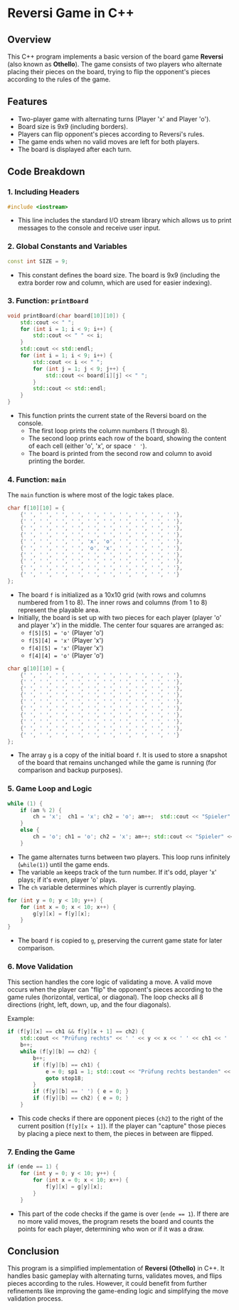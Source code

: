 # Reversi Game in C++

## Overview
This C++ program implements a basic version of the board game **Reversi** (also known as **Othello**). The game consists of two players who alternate placing their pieces on the board, trying to flip the opponent's pieces according to the rules of the game.

## Features
- Two-player game with alternating turns (Player 'x' and Player 'o').
- Board size is 9x9 (including borders).
- Players can flip opponent's pieces according to Reversi's rules.
- The game ends when no valid moves are left for both players.
- The board is displayed after each turn.

## Code Breakdown

### 1. **Including Headers**

```cpp
#include <iostream>
```

- This line includes the standard I/O stream library which allows us to print messages to the console and receive user input.

### 2. **Global Constants and Variables**

```cpp
const int SIZE = 9;
```

- This constant defines the board size. The board is 9x9 (including the extra border row and column, which are used for easier indexing).

### 3. **Function: `printBoard`**

```cpp
void printBoard(char board[10][10]) {
    std::cout << " "; 
    for (int i = 1; i < 9; i++) { 
        std::cout << " " << i; 
    } 
    std::cout << std::endl;
    for (int i = 1; i < 9; i++) {
        std::cout << i << " ";
        for (int j = 1; j < 9; j++) {
            std::cout << board[i][j] << " ";
        }
        std::cout << std::endl;
    }
}
```

- This function prints the current state of the Reversi board on the console.
    - The first loop prints the column numbers (1 through 8).
    - The second loop prints each row of the board, showing the content of each cell (either 'o', 'x', or space `' '`).
    - The board is printed from the second row and column to avoid printing the border.

### 4. **Function: `main`**

The `main` function is where most of the logic takes place.

```cpp
char f[10][10] = {
    {' ', ' ', ' ', ' ', ' ', ' ', ' ', ' ', ' ', ' '},
    {' ', ' ', ' ', ' ', ' ', ' ', ' ', ' ', ' ', ' '},
    {' ', ' ', ' ', ' ', ' ', ' ', ' ', ' ', ' ', ' '},
    {' ', ' ', ' ', ' ', ' ', ' ', ' ', ' ', ' ', ' '},
    {' ', ' ', ' ', ' ', 'x', 'o', ' ', ' ', ' ', ' '},
    {' ', ' ', ' ', ' ', 'o', 'x', ' ', ' ', ' ', ' '},
    {' ', ' ', ' ', ' ', ' ', ' ', ' ', ' ', ' ', ' '},
    {' ', ' ', ' ', ' ', ' ', ' ', ' ', ' ', ' ', ' '},
    {' ', ' ', ' ', ' ', ' ', ' ', ' ', ' ', ' ', ' '},
    {' ', ' ', ' ', ' ', ' ', ' ', ' ', ' ', ' ', ' '}
};
```

- The board `f` is initialized as a 10x10 grid (with rows and columns numbered from 1 to 8). The inner rows and columns (from 1 to 8) represent the playable area.
- Initially, the board is set up with two pieces for each player (player 'o' and player 'x') in the middle. The center four squares are arranged as:
    - `f[5][5] = 'o'` (Player 'o')
    - `f[5][4] = 'x'` (Player 'x')
    - `f[4][5] = 'x'` (Player 'x')
    - `f[4][4] = 'o'` (Player 'o')

```cpp
char g[10][10] = {
    {' ', ' ', ' ', ' ', ' ', ' ', ' ', ' ', ' ', ' '},
    {' ', ' ', ' ', ' ', ' ', ' ', ' ', ' ', ' ', ' '},
    {' ', ' ', ' ', ' ', ' ', ' ', ' ', ' ', ' ', ' '},
    {' ', ' ', ' ', ' ', ' ', ' ', ' ', ' ', ' ', ' '},
    {' ', ' ', ' ', ' ', ' ', ' ', ' ', ' ', ' ', ' '},
    {' ', ' ', ' ', ' ', ' ', ' ', ' ', ' ', ' ', ' '},
    {' ', ' ', ' ', ' ', ' ', ' ', ' ', ' ', ' ', ' '},
    {' ', ' ', ' ', ' ', ' ', ' ', ' ', ' ', ' ', ' '},
    {' ', ' ', ' ', ' ', ' ', ' ', ' ', ' ', ' ', ' '},
    {' ', ' ', ' ', ' ', ' ', ' ', ' ', ' ', ' ', ' '}
};
```

- The array `g` is a copy of the initial board `f`. It is used to store a snapshot of the board that remains unchanged while the game is running (for comparison and backup purposes).

### 5. **Game Loop and Logic**

```cpp
while (1) {
    if (am % 2) {
        ch = 'x';  ch1 = 'x'; ch2 = 'o'; am++;  std::cout << "Spieler" << ch;
    }
    else {
        ch = 'o'; ch1 = 'o'; ch2 = 'x'; am++; std::cout << "Spieler" << ch;
    }
```
- The game alternates turns between two players. This loop runs infinitely (`while(1)`) until the game ends.
- The variable `am` keeps track of the turn number. If it's odd, player 'x' plays; if it's even, player 'o' plays.
- The `ch` variable determines which player is currently playing.

```cpp
for (int y = 0; y < 10; y++) {
    for (int x = 0; x < 10; x++) {
        g[y][x] = f[y][x];
    }
}
```
- The board `f` is copied to `g`, preserving the current game state for later comparison.

### 6. **Move Validation**

This section handles the core logic of validating a move. A valid move occurs when the player can "flip" the opponent's pieces according to the game rules (horizontal, vertical, or diagonal). The loop checks all 8 directions (right, left, down, up, and the four diagonals).

Example:
```cpp
if (f[y][x] == ch1 && f[y][x + 1] == ch2) {
    std::cout << "Prüfung rechts" << ' ' << y << x << ' ' << ch1 << ' ' << ch2 << std::endl;
    b++;
    while (f[y][b] == ch2) {
        b++;
        if (f[y][b] == ch1) { 
            e = 0; sp1 = 1; std::cout << "Prüfung rechts bestanden" << ' ' << y << x << ' ' << ch1 << ' ' << ch2 << std::endl;  
            goto stop18; 
        }
        if (f[y][b] == ' ') { e = 0; }
        if (f[y][b] == ch2) { e = 0; }
    }
```
- This code checks if there are opponent pieces (`ch2`) to the right of the current position (`f[y][x + 1]`). If the player can "capture" those pieces by placing a piece next to them, the pieces in between are flipped.

### 7. **Ending the Game**

```cpp
if (ende == 1) {
    for (int y = 0; y < 10; y++) {
        for (int x = 0; x < 10; x++) {
            f[y][x] = g[y][x];
        }
    }
```
- This part of the code checks if the game is over (`ende == 1`). If there are no more valid moves, the program resets the board and counts the points for each player, determining who won or if it was a draw.

## Conclusion
This program is a simplified implementation of **Reversi (Othello)** in C++. It handles basic gameplay with alternating turns, validates moves, and flips pieces according to the rules. However, it could benefit from further refinements like improving the game-ending logic and simplifying the move validation process.

